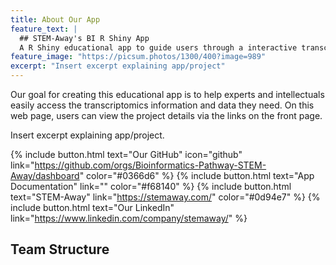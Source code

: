 ```yaml
---
title: About Our App
feature_text: |
  ## STEM-Away's BI R Shiny App
  A R Shiny educational app to guide users through a interactive transcriptomics pipeline
feature_image: "https://picsum.photos/1300/400?image=989"
excerpt: "Insert excerpt explaining app/project"
---
```


Our goal for creating this educational app is to help experts and intellectuals easily access the transcriptomics information and data they need. On this web page, users can view the project details via the links on the front page.

Insert excerpt explaining app/project.

{% include button.html text="Our GitHub" icon="github" link="https://github.com/orgs/Bioinformatics-Pathway-STEM-Away/dashboard" color="#0366d6" %} {% include button.html text="App Documentation" link="" color="#f68140" %} {% include button.html text="STEM-Away"  link="https://stemaway.com/" color="#0d94e7" %} {% include button.html text="Our LinkedIn" link="https://www.linkedin.com/company/stemaway/" %}

## Team Structure


